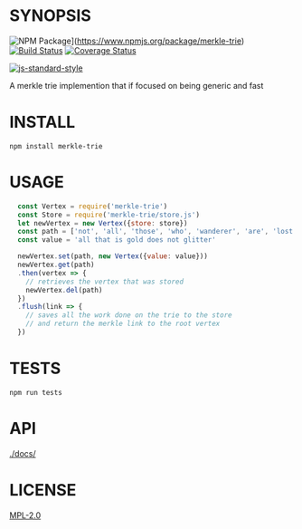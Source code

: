 # SYNOPSIS 
![NPM Package](https://img.shields.io/npm/v/merkle-trie.svg?style=flat-square)](https://www.npmjs.org/package/merkle-trie)
[![Build Status](https://img.shields.io/travis/wanderer/merkle-trie.svg?branch=master&style=flat-square)](https://travis-ci.org/wanderer/merkle-trie)
[![Coverage Status](https://img.shields.io/coveralls/wanderer/merkle-trie.svg?style=flat-square)](https://coveralls.io/r/wanderer/merkle-trie)

[![js-standard-style](https://cdn.rawgit.com/feross/standard/master/badge.svg)](https://github.com/feross/standard)  

A merkle trie implemention that if focused on being generic and fast

# INSTALL
`npm install merkle-trie`

# USAGE

```javascript
  const Vertex = require('merkle-trie')
  const Store = require('merkle-trie/store.js')
  let newVertex = new Vertex({store: store})
  const path = ['not', 'all', 'those', 'who', 'wanderer', 'are', 'lost']
  const value = 'all that is gold does not glitter'

  newVertex.set(path, new Vertex({value: value}))
  newVertex.get(path)
  .then(vertex => {
    // retrieves the vertex that was stored
    newVertex.del(path)
  })
  .flush(link => {
    // saves all the work done on the trie to the store
    // and return the merkle link to the root vertex
  })
```

# TESTS
`npm run tests`

# API
[./docs/](./docs/index.md)

# LICENSE
[MPL-2.0](https://tldrlegal.com/license/mozilla-public-license-2.0-(mpl-2))
